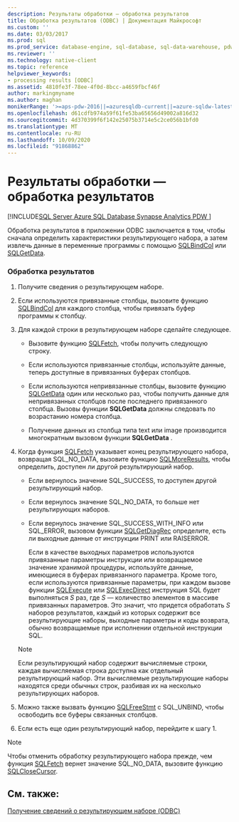 ```yaml
---
description: Результаты обработки — обработка результатов
title: Обработка результатов (ODBC) | Документация Майкрософт
ms.custom: ''
ms.date: 03/03/2017
ms.prod: sql
ms.prod_service: database-engine, sql-database, sql-data-warehouse, pdw
ms.reviewer: ''
ms.technology: native-client
ms.topic: reference
helpviewer_keywords:
- processing results [ODBC]
ms.assetid: 4810fe3f-78ee-4f0d-8bcc-a4659fbcf46f
author: markingmyname
ms.author: maghan
monikerRange: '>=aps-pdw-2016||=azuresqldb-current||=azure-sqldw-latest||>=sql-server-2016||=sqlallproducts-allversions||>=sql-server-linux-2017||=azuresqldb-mi-current'
ms.openlocfilehash: d61cdfb974a59f61fe53ba65656d49002a816d32
ms.sourcegitcommit: 4d370399f6f142e25075b3714e5c2ce056b1bfd0
ms.translationtype: MT
ms.contentlocale: ru-RU
ms.lasthandoff: 10/09/2020
ms.locfileid: "91868862"
---
```

# <a name="processing-results---process-results"></a>Результаты обработки — обработка результатов
[!INCLUDE[SQL Server Azure SQL Database Synapse Analytics PDW ](../../includes/applies-to-version/sql-asdb-asdbmi-asa-pdw.md)]

Обработка результатов в приложении ODBC заключается в том, чтобы сначала определить характеристики результирующего набора, а затем извлечь данные в переменные программы с помощью [SQLBindCol](../../relational-databases/native-client-odbc-api/sqlbindcol.md) или [SQLGetData](../../relational-databases/native-client-odbc-api/sqlgetdata.md).  
  
### <a name="to-process-results"></a>Обработка результатов  
  
1.  Получите сведения о результирующем наборе.  
  
2.  Если используются привязанные столбцы, вызовите функцию [SQLBindCol](../../relational-databases/native-client-odbc-api/sqlbindcol.md) для каждого столбца, чтобы привязать буфер программы к столбцу.  
  
3.  Для каждой строки в результирующем наборе сделайте следующее.  
  
    -   Вызовите функцию [SQLFetch](../../odbc/reference/syntax/sqlfetch-function.md), чтобы получить следующую строку.  
  
    -   Если используются привязанные столбцы, используйте данные, теперь доступные в привязанных буферах столбцов.  
  
    -   Если используются непривязанные столбцы, вызовите функцию [SQLGetData](../../relational-databases/native-client-odbc-api/sqlgetdata.md) один или несколько раз, чтобы получить данные для непривязанных столбцов после последнего привязанного столбца. Вызовы функции **SQLGetData** должны следовать по возрастанию номера столбца.  
  
    -   Получение данных из столбца типа text или image производится многократным вызовом функции **SQLGetData** .  
  
4.  Когда функция [SQLFetch](../../odbc/reference/syntax/sqlfetch-function.md) указывает конец результирующего набора, возвращая SQL_NO_DATA, вызовите функцию [SQLMoreResults](../../relational-databases/native-client-odbc-api/sqlmoreresults.md), чтобы определить, доступен ли другой результирующий набор.  
  
    -   Если вернулось значение SQL_SUCCESS, то доступен другой результирующий набор.  
  
    -   Если вернулось значение SQL_NO_DATA, то больше нет результирующих наборов.  
  
    -   Если вернулось значение SQL_SUCCESS_WITH_INFO или SQL_ERROR, вызовом функции [SQLGetDiagRec](../../odbc/reference/syntax/sqlgetdiagrec-function.md) определите, есть ли выходные данные от инструкции PRINT или RAISERROR.  
  
         Если в качестве выходных параметров используются привязанные параметры инструкции или возвращаемое значение хранимой процедуры, используйте данные, имеющиеся в буферах привязанного параметра. Кроме того, если используются привязанные параметры, при каждом вызове функции [SQLExecute](../../odbc/reference/syntax/sqlexecute-function.md) или [SQLExecDirect](../../odbc/reference/syntax/sqlexecdirect-function.md) инструкция SQL будет выполняться *S* раз, где *S* — количество элементов в массиве привязанных параметров. Это значит, что придется обработать *S* наборов результатов, каждый из которых содержит все результирующие наборы, выходные параметры и коды возврата, обычно возвращаемые при исполнении отдельной инструкции SQL.  
  
    > [!NOTE]  
    >  Если результирующий набор содержит вычисляемые строки, каждая вычисляемая строка доступна как отдельный результирующий набор. Эти вычисляемые результирующие наборы находятся среди обычных строк, разбивая их на несколько результирующих наборов.  
  
5.  Можно также вызвать функцию [SQLFreeStmt](../../relational-databases/native-client-odbc-api/sqlfreestmt.md) с SQL_UNBIND, чтобы освободить все буферы связанных столбцов.  
  
6.  Если есть еще один результирующий набор, перейдите к шагу 1.  

> [!NOTE]  
>  Чтобы отменить обработку результирующего набора прежде, чем функция [SQLFetch](../../odbc/reference/syntax/sqlfetch-function.md) вернет значение SQL_NO_DATA, вызовите функцию [SQLCloseCursor](../../relational-databases/native-client-odbc-api/sqlclosecursor.md).  
  
## <a name="see-also"></a>См. также:  
[Получение сведений о результирующем наборе &#40;ODBC&#41;](../../relational-databases/native-client-odbc-how-to/processing-results-retrieve-result-set-information.md)   
  
